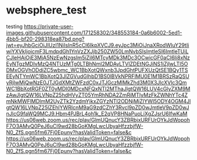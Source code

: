 # websphere_test
testing
https://private-user-images.githubusercontent.com/171258302/348553184-0a6b6002-5ed1-4bb5-bf20-298318ea87bd.png?jwt=eyJhbGciOiJIUzI1NiIsInR5cCI6IkpXVCJ9.eyJpc3MiOiJnaXRodWIuY29tIiwiYXVkIjoicmF3LmdpdGh1YnVzZXJjb250ZW50LmNvbSIsImtleSI6ImtleTUiLCJleHAiOjE3MjA5NzEwNzgsIm5iZiI6MTcyMDk3MDc3OCwicGF0aCI6Ii8xNzEyNTgzMDIvMzQ4NTUzMTg0LTBhNmI2MDAyLTVlZDEtNGJiNS1iZjIwLTI5ODMxOGVhODdiZC5wbmc_WC1BbXotQWxnb3JpdGhtPUFXUzQtSE1BQy1TSEEyNTYmWC1BbXotQ3JlZGVudGlhbD1BS0lBVkNPRFlMU0E1M1BRSzRaQSUyRjIwMjQwNzE0JTJGdXMtZWFzdC0xJTJGczMlMkZhd3M0X3JlcXVlc3QmWC1BbXotRGF0ZT0yMDI0MDcxNFQxNTI2MThaJlgtQW16LUV4cGlyZXM9MzAwJlgtQW16LVNpZ25hdHVyZT05YmRhNDA2ZmRiMTIyMzFkZWNhYTc4ZmNkMWFlMDlmM2UyZTk2YzdmYjkxZGYzNTI2ODNjMjZlYWI5ODY4OGM4JlgtQW16LVNpZ25lZEhlYWRlcnM9aG9zdCZhY3Rvcl9pZD0wJmtleV9pZD0wJnJlcG9faWQ9MCJ9.Hbm4PJBrL4oh1k_E2qVP8HNaPuoLiXgZJsrU6IfwKaM
https://us06web.zoom.us/rec/play/GlmUQnucY3ZBRbjxURFUrOYkJdWopohF7O3AMvQ0PeJ6uCl9wd28bGoKMgLwcUbyaHfzzbjfW-N0_ZfS.pgn5fm67Fj0Epuny?hasValidToken=false&c
https://us06web.zoom.us/rec/play/GlmUQnucY3ZBRbjxURFUrOYkJdWopohF7O3AMvQ0PeJ6uCl9wd28bGoKMgLwcUbyaHfzzbjfW-N0_ZfS.pgn5fm67Fj0Epuny?hasValidToken=false&c
